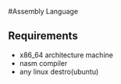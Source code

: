 #Assembly Language


## Requirements

* x86_64 architecture machine 
* nasm compiler
* any linux destro(ubuntu)

